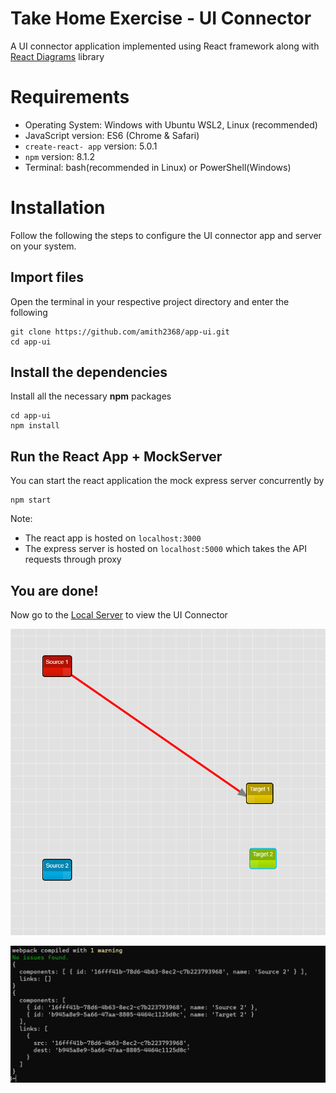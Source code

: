 # Take Home Exercise - UI Connector

A UI connector application implemented using React framework along with [React Diagrams](https://github.com/projectstorm/react-diagrams) library


# Requirements

 - Operating System: Windows with Ubuntu WSL2, Linux (recommended)
 - JavaScript version: ES6 (Chrome & Safari)
 - `create-react- app` version: 5.0.1
 - `npm` version: 8.1.2
 - Terminal: bash(recommended in Linux) or PowerShell(Windows)

# Installation

Follow the following the steps to configure the UI connector app and server on your system.

## Import files

Open the terminal in your respective project directory and enter the following
```	
git clone https://github.com/amith2368/app-ui.git
cd app-ui
```

## Install the dependencies 

Install all the necessary **npm** packages
```
cd app-ui
npm install
```

## Run the React App + MockServer

You can start the react application the mock express server concurrently by
```
npm start
```
Note:

 - The react app is hosted on `localhost:3000`
 - The express server is hosted on `localhost:5000` which takes the API requests through proxy

## You are done!

Now go to the [Local Server](http://localhost:3000/) to view the UI Connector

![The UI Connector Page](/main.png)

![The UI Connector API calls](/mockapi.png)